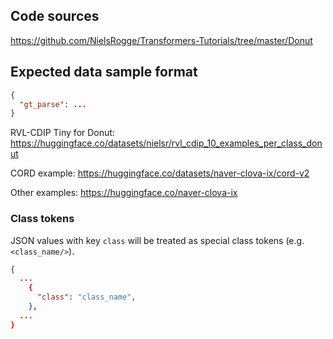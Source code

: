## Code sources

https://github.com/NielsRogge/Transformers-Tutorials/tree/master/Donut

## Expected data sample format

```json
{
  "gt_parse": ...
}
```

RVL-CDIP Tiny for Donut:
https://huggingface.co/datasets/nielsr/rvl_cdip_10_examples_per_class_donut

CORD example:
https://huggingface.co/datasets/naver-clova-ix/cord-v2

Other examples:
https://huggingface.co/naver-clova-ix

### Class tokens

JSON values with key `class` will be treated as special class tokens (e.g. `<class_name/>`).

```json
{
  ...
    {
      "class": "class_name",
    },
  ...
}
```
